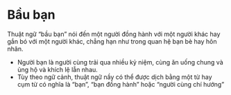 # Bầu bạn

Thuật ngữ “bầu bạn” nói đến một người đồng hành với một người khác hay gắn bó với một người khác, chẳng hạn như trong quan hệ bạn bè hay hôn nhân.
- Người bạn là người cùng trải qua nhiều kỷ niệm, cùng ăn uống chung và ủng hộ và khích lệ lẫn nhau.
- Tùy theo ngữ cảnh, thuật ngữ nầy có thể được dịch bằng một từ hay cụm từ có nghĩa là “bạn”, “bạn đồng hành” hoặc “người cùng chí hướng”

